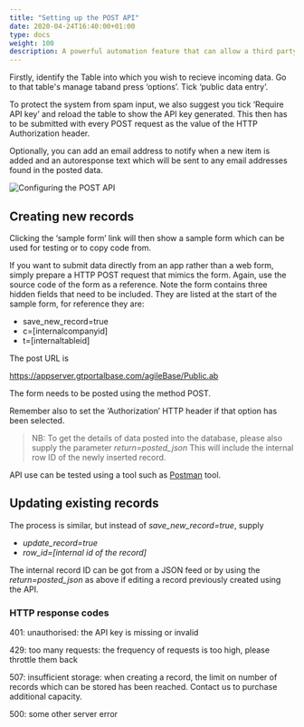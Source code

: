 ```yaml
---
title: "Setting up the POST API"
date: 2020-04-24T16:40:00+01:00
type: docs
weight: 100
description: A powerful automation feature that can allow a third party system to POST data in to agileBase.
---
```


Firstly, identify the Table into which you wish to recieve incoming data.
Go to that table's manage taband press ‘options’. Tick ‘public data entry’.

To protect the system from spam input, we also suggest you tick ‘Require API key’ and reload the table to show the API key generated. This then has to be submitted with every POST request as the value of the HTTP Authorization header.

Optionally, you can add an email address to notify when a new item is added and an autoresponse text which will be sent to any email addresses found in the posted data.

![Configuring the POST API](/incoming-data-api.png)

## Creating new records

Clicking the ‘sample form’ link will then show a sample form which can be used for testing or to copy code from. 

If you want to submit data directly from an app rather than a web form, simply prepare a HTTP POST request that mimics the form. Again, use the source code of the form as a reference. Note the form contains three hidden fields that need to be included. They are listed at the start of the sample form, for reference they are:

* save_new_record=true
* c=[internalcompanyid]
* t=[internaltableid]

The post URL is

https://appserver.gtportalbase.com/agileBase/Public.ab

The form needs to be posted using the method POST.

Remember also to set the ‘Authorization’ HTTP header if that option has been selected.

>NB: To get the details of data posted into the database, please also supply the parameter _return=posted_json_ This will include the internal row ID of the newly inserted record.

API use can be tested using a tool such as [Postman](https://www.postman.com) tool.

## Updating existing records
The process is similar, but instead of _save_new_record=true_, supply 

* _update_record=true_
* _row_id=[internal id of the record]_

The internal record ID can be got from a JSON feed or by using the _return=posted_json_ as above if editing a record previously created using the API.

### HTTP response codes
401: unauthorised: the API key is missing or invalid

429: too many requests: the frequency of requests is too high, please throttle them back

507: insufficient storage: when creating a record, the limit on number of records which can be stored has been reached. Contact us to purchase additional capacity.

500: some other server error
